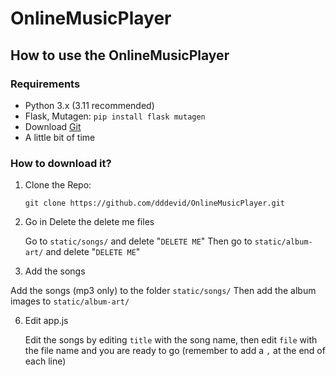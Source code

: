 # OnlineMusicPlayer

## How to use the OnlineMusicPlayer

### Requirements
- Python 3.x (3.11 recommended)
- Flask, Mutagen:
  ```pip install flask mutagen```
- Download [Git](https://git-scm.com/downloads)
- A little bit of time

### How to download it?
1. Clone the Repo:
   ```
   git clone https://github.com/dddevid/OnlineMusicPlayer.git
   ```
   
2. Go in Delete the delete me files
   
   Go to `static/songs/` and delete "`DELETE ME`"
   Then go to `static/album-art/` and delete "`DELETE ME`"
   
4. Add the songs
   
  Add the songs (mp3 only) to the folder `static/songs/`
  Then add the album images to `static/album-art/`

6. Edit app.js
   
   Edit the songs by editing `title` with the song name, then edit `file` with the file name and you are ready to go (remember to add a `,` at the end of each line)
   
